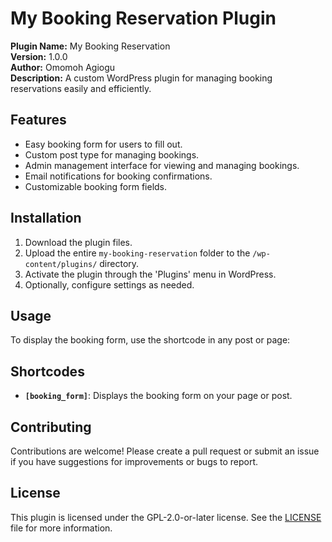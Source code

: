 # My Booking Reservation Plugin

**Plugin Name:** My Booking Reservation  
**Version:** 1.0.0  
**Author:** Omomoh Agiogu  
**Description:** A custom WordPress plugin for managing booking reservations easily and efficiently.


## Features

- Easy booking form for users to fill out.
- Custom post type for managing bookings.
- Admin management interface for viewing and managing bookings.
- Email notifications for booking confirmations.
- Customizable booking form fields.

## Installation

1. Download the plugin files.
2. Upload the entire `my-booking-reservation` folder to the `/wp-content/plugins/` directory.
3. Activate the plugin through the 'Plugins' menu in WordPress.
4. Optionally, configure settings as needed.

## Usage

To display the booking form, use the shortcode in any post or page:


## Shortcodes

- **`[booking_form]`**: Displays the booking form on your page or post.

## Contributing

Contributions are welcome! Please create a pull request or submit an issue if you have suggestions for improvements or bugs to report.

## License

This plugin is licensed under the GPL-2.0-or-later license. See the [LICENSE](LICENSE) file for more information.


